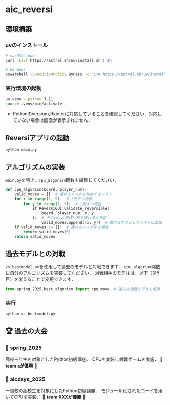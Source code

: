 # aic_reversi

## 環境構築
### uvのインストール
```sh
# macOS/Linux
curl -LsSf https://astral.sh/uv/install.sh | sh

# Windows
powershell -ExecutionPolicy ByPass -c "irm https://astral.sh/uv/install.ps1 | iex"
```

### 実行環境の起動
```sh
uv venv --python 3.11
source .venv/bin/activate
```
- Pythonのversionがtkinterに対応していることを確認してください．対応していない場合は画面が表示されません．

## Reversiアプリの起動
```sh
python main.py
```

## アルゴリズムの実装
`main.py`を開き，`cpu_algorism`関数を編集してください．
```python
def cpu_algorism(board, player_num):
    valid_moves = []  # 置けるマスかを格納するリスト
    for x in range(1, 9):  # 1行ずつ走査
        for y in range(1, 9):  # 1列ずつ走査
            if ReversiGUI.validate_reversible(
                board, player_num, x, y
            ):  # その(x,y)座標に石を置けるか判定
                valid_moves.append((x, y))  # 置けるマスとしてリストに追加
    if valid_moves != []:  # 置けるマスがある場合
        return valid_moves[0]
    return valid_moves
``` 

## 過去モデルとの対戦
`vs_bestmodel.py`を使用して過去のモデルと対戦できます．
`cpu_algorism`関数に自分のアルゴリズムを実装してください．
対戦相手のモデルは，以下（3行目）を変えることで変更できます．
```python
from spring_2025.best_algorism import cpu_move  # 過去の優勝モデルを使用
```
### 実行
```sh
python vs_bestmodel.py
```

## 🏆 過去の大会

### 🌸 spring_2025
高校三年生を対象としたPython初級講座．
CPUを実装し対戦ゲームを実施．
👏 **team aが優勝** 👏

### 🍧 aicdays_2025
一貫校の高校生を対象にしたPython初級講座．
モジュール化されたコードを用いてCPUを実装．
👏 **team XXXが優勝** 👏